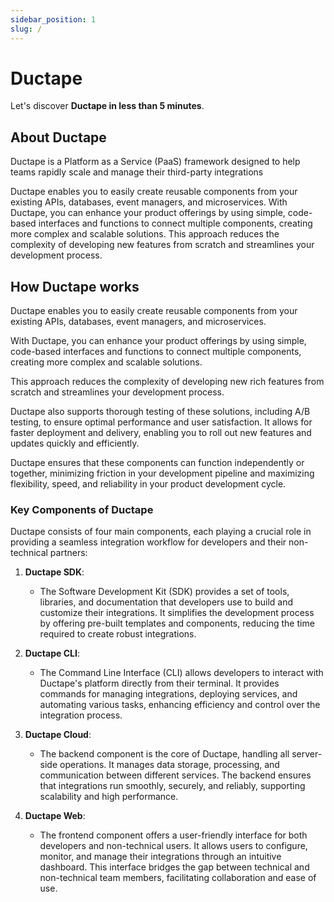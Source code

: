 ```yaml
---
sidebar_position: 1
slug: /
---
```


# Ductape

Let's discover **Ductape in less than 5 minutes**.

## About Ductape
Ductape is a Platform as a Service (PaaS) framework designed to help teams rapidly scale and manage their third-party integrations

Ductape enables you to easily create reusable components from your existing APIs, databases, event managers, and microservices. With Ductape, you can enhance your product offerings by using simple, code-based interfaces and functions to connect multiple components, creating more complex and scalable solutions. This approach reduces the complexity of developing new features from scratch and streamlines your development process.

## How Ductape works

Ductape enables you to easily create reusable components from your existing APIs, databases, event managers, and microservices. 

With Ductape, you can enhance your product offerings by using simple, code-based interfaces and functions to connect multiple components, creating more complex and scalable solutions. 

This approach reduces the complexity of developing new rich features from scratch and streamlines your development process.

Ductape also supports thorough testing of these solutions, including A/B testing, to ensure optimal performance and user satisfaction. It allows for faster deployment and delivery, enabling you to roll out new features and updates quickly and efficiently. 

Ductape ensures that these components can function independently or together, minimizing friction in your development pipeline and maximizing flexibility, speed, and reliability in your product development cycle.

### Key Components of Ductape

Ductape consists of four main components, each playing a crucial role in providing a seamless integration workflow for developers and their non-technical partners:

1. **Ductape SDK**: 
   - The Software Development Kit (SDK) provides a set of tools, libraries, and documentation that developers use to build and customize their integrations. It simplifies the development process by offering pre-built templates and components, reducing the time required to create robust integrations.

2. **Ductape CLI**:
   - The Command Line Interface (CLI) allows developers to interact with Ductape's platform directly from their terminal. It provides commands for managing integrations, deploying services, and automating various tasks, enhancing efficiency and control over the integration process.

3. **Ductape Cloud**:
   - The backend component is the core of Ductape, handling all server-side operations. It manages data storage, processing, and communication between different services. The backend ensures that integrations run smoothly, securely, and reliably, supporting scalability and high performance.

4. **Ductape Web**:
   - The frontend component offers a user-friendly interface for both developers and non-technical users. It allows users to configure, monitor, and manage their integrations through an intuitive dashboard. This interface bridges the gap between technical and non-technical team members, facilitating collaboration and ease of use.
